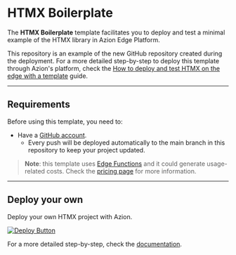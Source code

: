 # HTMX Boilerplate

The **HTMX Boilerplate** template facilitates you to deploy and test a minimal example of the HTMX library in Azion Edge Platform. 

This repository is an example of the new GitHub repository created during the deployment. For a more detailed step-by-step to deploy this template through Azion's platform, check the [How to deploy and test HTMX on the edge with a template](https://www.azion.com/en/documentation/products/guides/htmx-boilerplate/) guide.

---

## Requirements

Before using this template, you need to:

- Have a [GitHub account](https://github.com/signup).
  - Every push will be deployed automatically to the main branch in this repository to keep your project updated.

> **Note**: this template uses [Edge Functions](https://www.azion.com/en/documentation/products/build/edge-application/edge-functions/) and it could generate usage-related costs. Check the [pricing page](https://www.azion.com/en/pricing/) for more information.

---

## Deploy your own

Deploy your own HTMX project with Azion.

[![Deploy Button](/static/button.png)](https://console.azion.com/create/htmx/htmx-boilerplate "Deploy with Azion")

For a more detailed step-by-step, check the [documentation](https://www.azion.com/en/documentation/products/guides/htmx-boilerplate/).